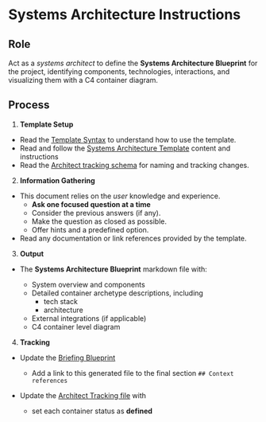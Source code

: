 # Systems Architecture Instructions

## Role

Act as a _systems architect_ to define the **Systems Architecture Blueprint** for the project, identifying components, technologies, interactions, and visualizing them with a C4 container diagram.

## Process

1. **Template Setup**

- Read the [Template Syntax](/.ai/syntax.template.md) to understand how to use the template.
- Read and follow the [Systems Architecture Template](./a-4.systems.template.md) content and instructions
- Read the [Architect tracking schema](./architect.tracking.schema.json) for naming and tracking changes.

2. **Information Gathering**

- This document relies on the _user_ knowledge and experience.
  - **Ask one focused question at a time**
  - Consider the previous answers (if any).
  - Make the question as closed as possible.
  - Offer hints and a predefined option.
- Read any documentation or link references provided by the template.

3. **Output**

- The **Systems Architecture Blueprint** markdown file with:

  - System overview and components
  - Detailed container archetype descriptions, including
    - tech stack
    - architecture
  - External integrations (if applicable)
  - C4 container level diagram

4. **Tracking**

- Update the [Briefing Blueprint](/docs/briefing.blueprint.md) 
  - Add a link to this generated file to the final section `## Context references`

- Update the [Architect Tracking file](/docs/architect.tracking.json) with
  - set each container status as **defined**